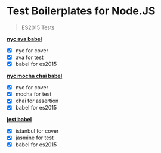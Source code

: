 Test Boilerplates for Node.JS
====

> ES2015 Tests

**[nyc ava babel](./nyc-ava)**
- [x] nyc for cover
- [x] ava for test
- [x] babel for es2015

**[nyc mocha chai babel](./nyc-mocha-chai)**
- [x] nyc for cover
- [x] mocha for test
- [x] chai for assertion
- [x] babel for es2015

**[jest babel](./jest)**
- [x] istanbul for cover
- [x] jasmine for test
- [x] babel for es2015
